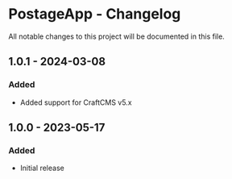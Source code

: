 # PostageApp - Changelog

All notable changes to this project will be documented in this file.

## 1.0.1 - 2024-03-08
### Added
- Added support for CraftCMS v5.x

## 1.0.0 - 2023-05-17
### Added
- Initial release
